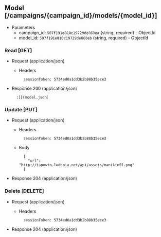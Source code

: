 ## Model [/campaigns/{campaign_id}/models/{model_id}]

+ Parameters
    + campaign_id: `507f191e810c19729de860ea` (string, required) - ObjectId
    + model_id: `507f191e810c19729de860eb` (string, required) - ObjectId

### Read [GET]

+ Request (application/json)

    + Headers

            sessionToken: 5734ed0a1dd3b2b88b35ece3

+ Response 200 (application/json)

        :[](model.json)

### Update [PUT]

+ Request (application/json)

    + Headers

            sessionToken: 5734ed0a1dd3b2b88b35ece3

    + Body

            {
              "url": "http://tapnwin.ludopia.net/api/assets/manikin01.png"
            }

+ Response 204 (application/json)

### Delete [DELETE]

+ Request (application/json)

    + Headers

            sessionToken: 5734ed0a1dd3b2b88b35ece3

+ Response 204 (application/json)
